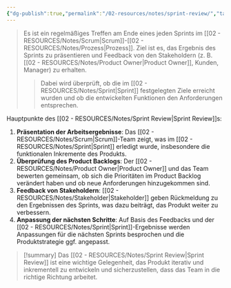 ```yaml
---
{"dg-publish":true,"permalink":"/02-resources/notes/sprint-review/","tags":["projektmanagement/vorgehensmodell/agile"],"noteIcon":"","updated":"2025-10-29T12:59:10.420+01:00"}
---
```


>Es ist ein regelmäßiges Treffen am Ende eines jeden Sprints im [[02 - RESOURCES/Notes/Scrum\|Scrum]]-[[02 - RESOURCES/Notes/Prozess\|Prozess]]. Ziel ist es, das Ergebnis des Sprints zu präsentieren und Feedback von den Stakeholdern (z. B. [[02 - RESOURCES/Notes/Product Owner\|Product Owner]], Kunden, Manager) zu erhalten. 
>>Dabei wird überprüft, ob die im [[02 - RESOURCES/Notes/Sprint\|Sprint]] festgelegten Ziele erreicht wurden und ob die entwickelten Funktionen den Anforderungen entsprechen.

Hauptpunkte des [[02 - RESOURCES/Notes/Sprint Review\|Sprint Review]]s:

1. **Präsentation der Arbeitsergebnisse**: Das [[02 - RESOURCES/Notes/Scrum\|Scrum]]-Team zeigt, was im [[02 - RESOURCES/Notes/Sprint\|Sprint]] erledigt wurde, insbesondere die funktionalen Inkremente des Produkts.
2. **Überprüfung des Product Backlogs**: Der [[02 - RESOURCES/Notes/Product Owner\|Product Owner]] und das Team bewerten gemeinsam, ob sich die Prioritäten im Product Backlog verändert haben und ob neue Anforderungen hinzugekommen sind.
3. **Feedback von Stakeholdern**: [[02 - RESOURCES/Notes/Stakeholder\|Stakeholder]] geben Rückmeldung zu den Ergebnissen des Sprints, was dazu beiträgt, das Produkt weiter zu verbessern.
4. **Anpassung der nächsten Schritte**: Auf Basis des Feedbacks und der [[02 - RESOURCES/Notes/Sprint\|Sprint]]-Ergebnisse werden Anpassungen für die nächsten Sprints besprochen und die Produktstrategie ggf. angepasst.

>[!summary] 
>Das [[02 - RESOURCES/Notes/Sprint Review\|Sprint Review]] ist eine wichtige Gelegenheit, das Produkt iterativ und inkrementell zu entwickeln und sicherzustellen, dass das Team in die richtige Richtung arbeitet.